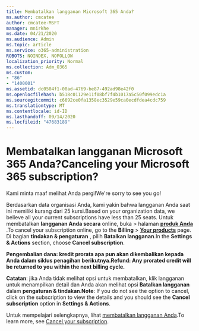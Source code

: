 ```yaml
---
title: Membatalkan langganan Microsoft 365 Anda?
ms.author: cmcatee
author: cmcatee-MSFT
manager: mnirkhe
ms.date: 04/21/2020
ms.audience: Admin
ms.topic: article
ms.service: o365-administration
ROBOTS: NOINDEX, NOFOLLOW
localization_priority: Normal
ms.collection: Adm_O365
ms.custom:
- "86"
- "1400001"
ms.assetid: dc0504f1-00ad-4769-be87-492ad98e42f0
ms.openlocfilehash: b518c01129e11f08bf7f4b1017a5c50f099edc1a
ms.sourcegitcommit: c6692ce0fa1358ec3529e59ca0ecdfdea4cdc759
ms.translationtype: MT
ms.contentlocale: id-ID
ms.lasthandoff: 09/14/2020
ms.locfileid: "47683189"
---
```

# <a name="canceling-your-microsoft-365-subscription"></a><span data-ttu-id="20a47-102">Membatalkan langganan Microsoft 365 Anda?</span><span class="sxs-lookup"><span data-stu-id="20a47-102">Canceling your Microsoft 365 subscription?</span></span>

<span data-ttu-id="20a47-103">Kami minta maaf melihat Anda pergi!</span><span class="sxs-lookup"><span data-stu-id="20a47-103">We're sorry to see you go!</span></span>
  
<span data-ttu-id="20a47-104">Berdasarkan data organisasi Anda, kami yakin bahwa langganan Anda saat ini memiliki kurang dari 25 kursi.</span><span class="sxs-lookup"><span data-stu-id="20a47-104">Based on your organization data, we believe all your current subscriptions have less than 25 seats.</span></span> <span data-ttu-id="20a47-105">Untuk membatalkan **langganan Anda secara** online, buka \> halaman **[produk Anda](https://go.microsoft.com/fwlink/p/?linkid=842054)** .</span><span class="sxs-lookup"><span data-stu-id="20a47-105">To cancel your subscription online, go to the **Billing** \> **[Your products](https://go.microsoft.com/fwlink/p/?linkid=842054)** page.</span></span> <span data-ttu-id="20a47-106">Di bagian **tindakan & pengaturan** , pilih **Batalkan langganan**.</span><span class="sxs-lookup"><span data-stu-id="20a47-106">In the **Settings & Actions** section, choose **Cancel subscription**.</span></span>
  
<span data-ttu-id="20a47-107">**Pengembalian dana: kredit prorata apa pun akan dikembalikan kepada Anda dalam siklus penagihan berikutnya.**</span><span class="sxs-lookup"><span data-stu-id="20a47-107">**Refund: Any prorated credit will be returned to you within the next billing cycle.**</span></span> 

<span data-ttu-id="20a47-108">**Catatan**: jika Anda tidak melihat opsi untuk membatalkan, klik langganan untuk menampilkan detail dan Anda akan melihat opsi **Batalkan langganan** dalam **pengaturan & tindakan**.</span><span class="sxs-lookup"><span data-stu-id="20a47-108">**Note**: If you do not see the option to cancel, click on the subscription to view the details and you should see the **Cancel subscription** option in **Settings & Actions**.</span></span> 

<span data-ttu-id="20a47-109">Untuk mempelajari selengkapnya, lihat [membatalkan langganan Anda](https://docs.microsoft.com/microsoft-365/commerce/subscriptions/cancel-your-subscription).</span><span class="sxs-lookup"><span data-stu-id="20a47-109">To learn more, see [Cancel your subscription](https://docs.microsoft.com/microsoft-365/commerce/subscriptions/cancel-your-subscription).</span></span> 
